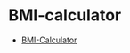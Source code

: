 # BMI-calculator





- [BMI-Calculator](https://sbrycbc.github.io/BMI-calculator/ "BMI-Calculator")
